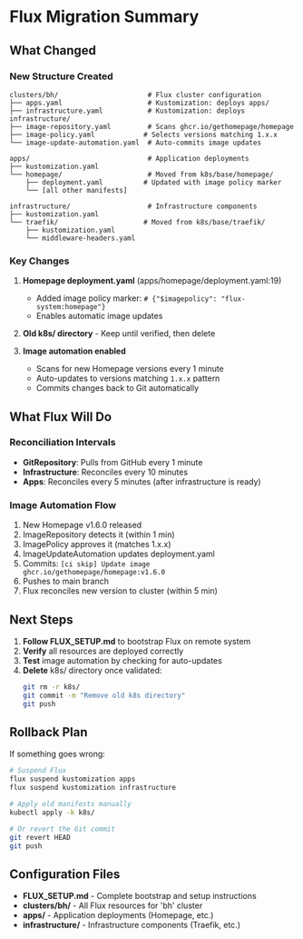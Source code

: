 # Flux Migration Summary

## What Changed

### New Structure Created
```
clusters/bh/                      # Flux cluster configuration
├── apps.yaml                     # Kustomization: deploys apps/
├── infrastructure.yaml           # Kustomization: deploys infrastructure/
├── image-repository.yaml         # Scans ghcr.io/gethomepage/homepage
├── image-policy.yaml            # Selects versions matching 1.x.x
└── image-update-automation.yaml  # Auto-commits image updates

apps/                             # Application deployments
├── kustomization.yaml
└── homepage/                     # Moved from k8s/base/homepage/
    ├── deployment.yaml          # Updated with image policy marker
    └── [all other manifests]

infrastructure/                   # Infrastructure components
├── kustomization.yaml
└── traefik/                     # Moved from k8s/base/traefik/
    ├── kustomization.yaml
    └── middleware-headers.yaml
```

### Key Changes

1. **Homepage deployment.yaml** (apps/homepage/deployment.yaml:19)
   - Added image policy marker: `# {"$imagepolicy": "flux-system:homepage"}`
   - Enables automatic image updates

2. **Old k8s/ directory** - Keep until verified, then delete

3. **Image automation enabled**
   - Scans for new Homepage versions every 1 minute
   - Auto-updates to versions matching `1.x.x` pattern
   - Commits changes back to Git automatically

## What Flux Will Do

### Reconciliation Intervals
- **GitRepository**: Pulls from GitHub every 1 minute
- **Infrastructure**: Reconciles every 10 minutes
- **Apps**: Reconciles every 5 minutes (after infrastructure is ready)

### Image Automation Flow
1. New Homepage v1.6.0 released
2. ImageRepository detects it (within 1 min)
3. ImagePolicy approves it (matches 1.x.x)
4. ImageUpdateAutomation updates deployment.yaml
5. Commits: `[ci skip] Update image ghcr.io/gethomepage/homepage:v1.6.0`
6. Pushes to main branch
7. Flux reconciles new version to cluster (within 5 min)

## Next Steps

1. **Follow FLUX_SETUP.md** to bootstrap Flux on remote system
2. **Verify** all resources are deployed correctly
3. **Test** image automation by checking for auto-updates
4. **Delete** k8s/ directory once validated:
   ```bash
   git rm -r k8s/
   git commit -m "Remove old k8s directory"
   git push
   ```

## Rollback Plan

If something goes wrong:

```bash
# Suspend Flux
flux suspend kustomization apps
flux suspend kustomization infrastructure

# Apply old manifests manually
kubectl apply -k k8s/

# Or revert the Git commit
git revert HEAD
git push
```

## Configuration Files

- **FLUX_SETUP.md** - Complete bootstrap and setup instructions
- **clusters/bh/** - All Flux resources for 'bh' cluster
- **apps/** - Application deployments (Homepage, etc.)
- **infrastructure/** - Infrastructure components (Traefik, etc.)
